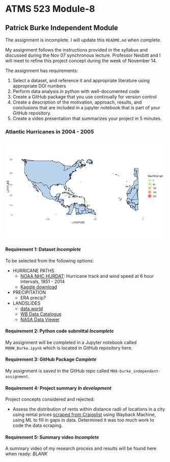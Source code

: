 # ATMS 523 Module-8
## Patrick Burke Independent Module

The assignment is incomplete. I will update this `README.md` when complete.

My assignment follows the instructions provided in the syllabus and discussed during the Nov 07 synchronous lecture. Professor Nesbitt and I will meet to refine this project concept during the week of November 14.

The assignment has requirements: 
1.	Select a dataset, and reference it and appropriate literature using appropriate DOI numbers
2.	Perform data analysis in python with well-documented code
3.	Create a GitHub package that you use continually for version control
4.	Create a description of the motivation, approach, results, and conclusions that are included in a jupyter notebook that is part of your GitHub repository.
5.	Create a video presentation that summarizes your project in 5 minutes.


### Atlantic Hurricanes in 2004 - 2005
![Atlantic Hurricanes in 2004 - 2005](atlantic-hurricanes_04-05.png?raw=true)

#### **Requirement 1: Dataset** _Incomplete_  
To be selected from the following options:  
* HURRICANE PATHS  
    - [NOAA NHC HURDAT](https://www.nhc.noaa.gov/data/): Hurricane track and wind speed at 6 hour intervals, 1851 - 2014  
    - [Kaggle download](https://www.kaggle.com/datasets/noaa/hurricane-database)   
* PRECIPITATION   
    - ERA precip?
* LANDSLIDES    
    - [data.world](https://data.world/datasets/landslide)
    - [WB Data Catalogue](https://datacatalog.worldbank.org/search/dataset/0037584)  
    - [NASA Data Viewer](https://data.nasa.gov/view/angv-aquq)  


#### **Requirement 2: Python code submittal** _Incomplete_  
My assignment will be completed in a Jupyter notebook called `M8HW_Burke.ipynb` which is located in GitHub repository here.

#### **Requirement 3: GitHub Package** _Complete_  
My assignment is saved in the GitHub repo called `M08-burke_independent-assignment`.

#### **Requirement 4: Project summary** _In development_  

Project concepts considered and rejected:
- Assess the distribution of rents within distance radii of locations in a city using rental prices [scraped from Craigslist](https://www.katepennington.org/clmethod) using Wayback Machine, using ML to fill in gaps in data. Determined it was too much work to code the data scraping.


#### **Requirement 5: Summary video** _Incomplete_  
A summary video of my research process and results will be found here when ready: _BLANK_


